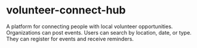 # volunteer-connect-hub
A platform for connecting people with local volunteer opportunities. Organizations can post events. Users can search by location, date, or type. They can register for events and receive reminders.
